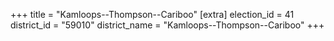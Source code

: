 +++
title = "Kamloops--Thompson--Cariboo"
[extra]
election_id = 41
district_id = "59010"
district_name = "Kamloops--Thompson--Cariboo"
+++
